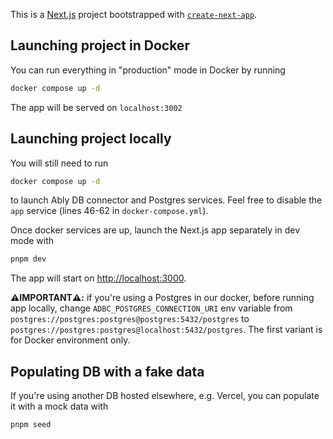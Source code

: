 This is a [Next.js](https://nextjs.org/) project bootstrapped with [`create-next-app`](https://github.com/vercel/next.js/tree/canary/packages/create-next-app).

## Launching project in Docker

You can run everything in "production" mode in Docker by running

```bash
docker compose up -d
```

The app will be served on `localhost:3002`

## Launching project locally

You will still need to run 

```bash
docker compose up -d
```

to launch Ably DB connector and Postgres services. Feel free to disable the `app` service (lines 46-62 in `docker-compose.yml`). 

Once docker services are up, launch the Next.js app separately in dev mode with

```bash
pnpm dev
```

The app will start on [http://localhost:3000](http://localhost:3000).

**⚠️IMPORTANT⚠️:** if you're using a Postgres in our docker, before running app locally, change `ADBC_POSTGRES_CONNECTION_URI` env variable from `postgres://postgres:postgres@postgres:5432/postgres` to `postgres://postgres:postgres@localhost:5432/postgres`. The first variant is for Docker environment only.

## Populating DB with a fake data

If you're using another DB hosted elsewhere, e.g. Vercel, you can populate it with a mock data with 

```bash
pnpm seed
```